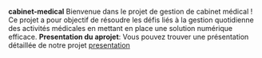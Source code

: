 **cabinet-medical**
Bienvenue dans le projet de gestion de cabinet médical ! Ce projet a pour objectif de résoudre les défis liés à la gestion quotidienne des activités médicales en mettant en place une solution numérique efficace.
**Presentation du aprojet**:
Vous pouvez trouver une présentation détaillée de notre projet [presentation](https://prezi.com/view/GxQhuDAGrATPG9UtBJA7/)


